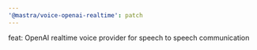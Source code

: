 ```yaml
---
'@mastra/voice-openai-realtime': patch
---
```


feat: OpenAI realtime voice provider for speech to speech communication
